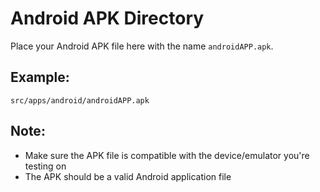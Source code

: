 # Android APK Directory

Place your Android APK file here with the name `androidAPP.apk`.

## Example:
```
src/apps/android/androidAPP.apk
```

## Note:
- Make sure the APK file is compatible with the device/emulator you're testing on
- The APK should be a valid Android application file